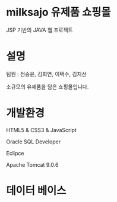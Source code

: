 # milksajo 유제품 쇼핑몰
JSP 기반의 JAVA 웹 프로젝트

# 설명
팀원 : 전승윤, 김희연, 이택수, 김지선

소규모의 유제품을 담은 쇼핑몰입니다.

# 개발환경
HTML5 & CSS3 & JavaScript

Oracle SQL Developer

Eclipce

Apache Tomcat 9.0.6

# 데이터 베이스
